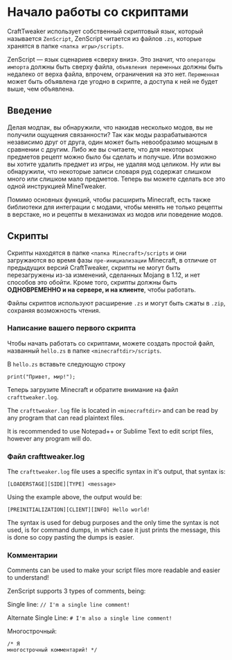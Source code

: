# Начало работы со скриптами

CraftTweaker использует собственный скриптовый язык, который называется `ZenScript`, ZenScript читается из файлов `.zs`, которые хранятся в папке `<папка игры>/scripts`.

ZenScript — язык сценариев «сверху вниз». Это значит, что `операторы импорта` должны быть сверху файла, `объявления переменных` должны быть недалеко от верха файла, впрочем, ограничения на это нет. `Переменная` может быть объявлена где угодно в скрипте, а доступа к ней не будет выше, чем объявлена.

## Введение

Делая модпак, вы обнаружили, что накидав несколько модов, вы не получили ощущения связанности? Так как моды разрабатываются независимо друг от друга, один может быть невообразимо мощным в сравнении с другим. Либо же вы считаете, что для некоторых предметов рецепт можно было бы сделать и получше. Или возможно вы хотите удалить предмет из игры, не удаляя мод целиком. Ну или вы обнаружили, что некоторые записи словаря руд содержат слишком много или слишком мало предметов. Теперь вы можете сделать все это одной инструкцией MineTweaker.

Помимо основных функций, чтобы расширить Minecraft, есть также библиотеки для интеграции с модами, чтобы менять не только рецепты в верстаке, но и рецепты в механизмах из модов или поведение модов.

## Скрипты

Скрипты находятся в папке `<папка Minecraft>/scripts` и они загружаются во время фазы `пре-инициализации` Minecraft, в отличие от предыдущих версий CraftTweaker, скрипты не могут быть перезагружены из-за изменений, сделанных Mojang в 1.12, и нет способов это обойти. Кроме того, скрипты должны быть **ОДНОВРЕМЕННО и на сервере, и на клиенте**, чтобы работать.

Файлы скриптов используют расширение `.zs` и могут быть сжаты в `.zip`, сохраняя возможность чтения.

### Написание вашего первого скрипта

Чтобы начать работать со скриптами, можете создать простой файл, названный `hello.zs` в папке `<minecraftdir>/scripts`.

В `hello.zs` вставьте следующую строку

    print("Привет, мир!");
    

Теперь загрузите Minecraft и обратите внимание на файл `crafttweaker.log`.

The `crafttweaker.log` file is located in `<minecraftdir>` and can be read by any program that can read plaintext files.

It is recommended to use Notepad++ or Sublime Text to edit script files, however any program will do.

### Файл crafttweaker.log

The `crafttweaker.log` file uses a specific syntax in it's output, that syntax is:

    [LOADERSTAGE][SIDE][TYPE] <message>
    

Using the example above, the output would be:

    [PREINITIALIZATION][CLIENT][INFO] Hello world!
    

The syntax is used for debug purposes and the only time the syntax is not used, is for command dumps, in which case it just prints the message, this is done so copy pasting the dumps is easier.

### Комментарии

Comments can be used to make your script files more readable and easier to understand!

ZenScript supports 3 types of comments, being:

Single line: `// I'm a single line comment!`

Alternate Single Line: `# I'm also a single line comment!`

Многострочный:

    /* Я
    многострочный комментарий! */